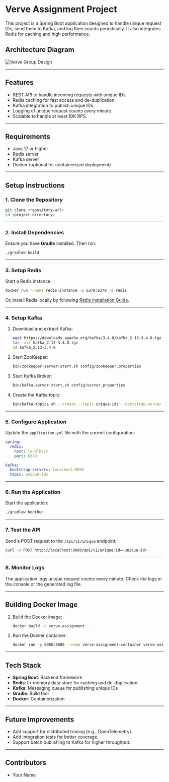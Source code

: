 # Verve Assignment Project

This project is a Spring Boot application designed to handle unique request IDs, send them to Kafka, and log their counts periodically. It also integrates Redis for caching and high performance.

## Architecture Diagram

![Verve Group Design](https://github.com/user-attachments/assets/936f462b-fa5f-4ffc-a4f6-5f1849649841)

---

## **Features**
- REST API to handle incoming requests with unique IDs.
- Redis caching for fast access and de-duplication.
- Kafka integration to publish unique IDs.
- Logging of unique request counts every minute.
- Scalable to handle at least 10K RPS.

---

## **Requirements**
- Java 17 or higher
- Redis server
- Kafka server
- Docker (optional for containerized deployment)

---

## **Setup Instructions**

### **1. Clone the Repository**
```bash
git clone <repository-url>
cd <project-directory>
```

---

### **2. Install Dependencies**
Ensure you have **Gradle** installed. Then run:
```bash
./gradlew build
```

---

### **3. Setup Redis**
Start a Redis instance:
```bash
docker run --name redis-instance -p 6379:6379 -d redis
```
Or, install Redis locally by following [Redis Installation Guide](https://redis.io/docs/getting-started/installation/).

---

### **4. Setup Kafka**
1. Download and extract Kafka:
   ```bash
   wget https://downloads.apache.org/kafka/3.4.0/kafka_2.13-3.4.0.tgz
   tar -xvf kafka_2.13-3.4.0.tgz
   cd kafka_2.13-3.4.0
   ```
2. Start ZooKeeper:
   ```bash
   bin/zookeeper-server-start.sh config/zookeeper.properties
   ```
3. Start Kafka Broker:
   ```bash
   bin/kafka-server-start.sh config/server.properties
   ```
4. Create the Kafka topic:
   ```bash
   bin/kafka-topics.sh --create --topic unique-ids --bootstrap-server localhost:9092 --replication-factor 1 --partitions 1
   ```

---

### **5. Configure Application**
Update the `application.yml` file with the correct configuration:
```yaml
spring:
  redis:
    host: localhost
    port: 6379

kafka:
  bootstrap-servers: localhost:9092
  topic: unique-ids
```

---

### **6. Run the Application**
Start the application:
```bash
./gradlew bootRun
```

---

### **7. Test the API**
Send a POST request to the `/api/v1/unique` endpoint:
```bash
curl -X POST http://localhost:8080/api/v1/unique?id=<unique-id>
```

---

### **8. Monitor Logs**
The application logs unique request counts every minute. Check the logs in the console or the generated log file.

---

## **Building Docker Image**

1. Build the Docker image:
   ```bash
   docker build -t verve-assignment .
   ```

2. Run the Docker container:
   ```bash
   docker run -p 8080:8080 --name verve-assignment-container verve-assignment
   ```

---

## **Tech Stack**
- **Spring Boot**: Backend framework
- **Redis**: In-memory data store for caching and de-duplication
- **Kafka**: Messaging queue for publishing unique IDs
- **Gradle**: Build tool
- **Docker**: Containerization

---

## **Future Improvements**
- Add support for distributed tracing (e.g., OpenTelemetry).
- Add integration tests for better coverage.
- Support batch publishing to Kafka for higher throughput.

---

## **Contributors**
- Your Name

